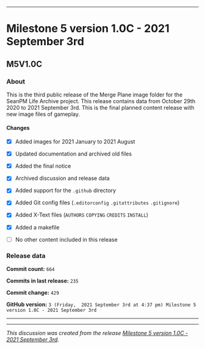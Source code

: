 
***

# Milestone 5 version 1.0C - 2021 September 3rd

## M5V1.0C

### About

This is the third public release of the Merge Plane image folder for the SeanPM Life Archive project. This release contains data from October 29th 2020 to 2021 September 3rd. This is the final planned content release with new image files of gameplay.

#### Changes
 
- [x]  Added images for 2021 January to 2021 August

- [x] Updated documentation and archived old files

- [x] Added the final notice

- [x] Archived discussion and release data

- [x] Added support for the `.github` directory

- [x] Added Git config files (`.editorconfig` `.gitattributes` `.gitignore`)

- [x] Added X-Text files (`AUTHORS` `COPYING` `CREDITS` `INSTALL`)

- [x] Added a makefile

- [ ] No other content included in this release

<!-- 
Changes in this release:

> * Deleted 22 `IGNORE.md` files

> * Documentation updates, adding release notes for v1

> * No other changes in this release
!-->

### Release data

**Commit count:** `664`

**Commits in last release:** `235`

**Commit change:** `429`

**GitHub version:** `3 (Friday,  2021 September 3rd at 4:37 pm) Milestone 5 version 1.0C - 2021 September 3rd`

***


<hr /><em>This discussion was created from the release <a href='https://github.com/seanpm2001/SeansLifeArchive_Images_Merge-planes/releases/tag/M5V1.0C'>Milestone 5 version 1.0C - 2021 September 3rd</a>.</em>

